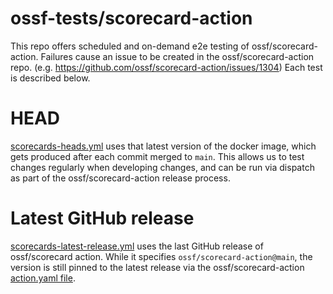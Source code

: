 # ossf-tests/scorecard-action

This repo offers scheduled and on-demand e2e testing of ossf/scorecard-action.
Failures cause an issue to be created in the ossf/scorecard-action repo. (e.g. https://github.com/ossf/scorecard-action/issues/1304)
Each test is described below.

# HEAD

[scorecards-heads.yml](https://github.com/ossf-tests/scorecard-action/blob/main/.github/workflows/scorecards-head.yml)
uses that latest version of the docker image, which gets produced after each
commit merged to `main`. This allows us to test changes regularly when
developing changes, and can be run via dispatch as part of the 
ossf/scorecard-action release process. 

# Latest GitHub release

[scorecards-latest-release.yml](https://github.com/ossf-tests/scorecard-action/blob/main/.github/workflows/scorecards-latest-release.yml)
uses the last GitHub release of ossf/scorecard action. While it specifies
`ossf/scorecard-action@main`, the version is still pinned to the latest
release via the ossf/scorecard-action
[action.yaml file](https://github.com/ossf/scorecard-action/blob/873d5fdf63bc863d140f57ed481e6a297324030b/action.yaml#L54-L56).
